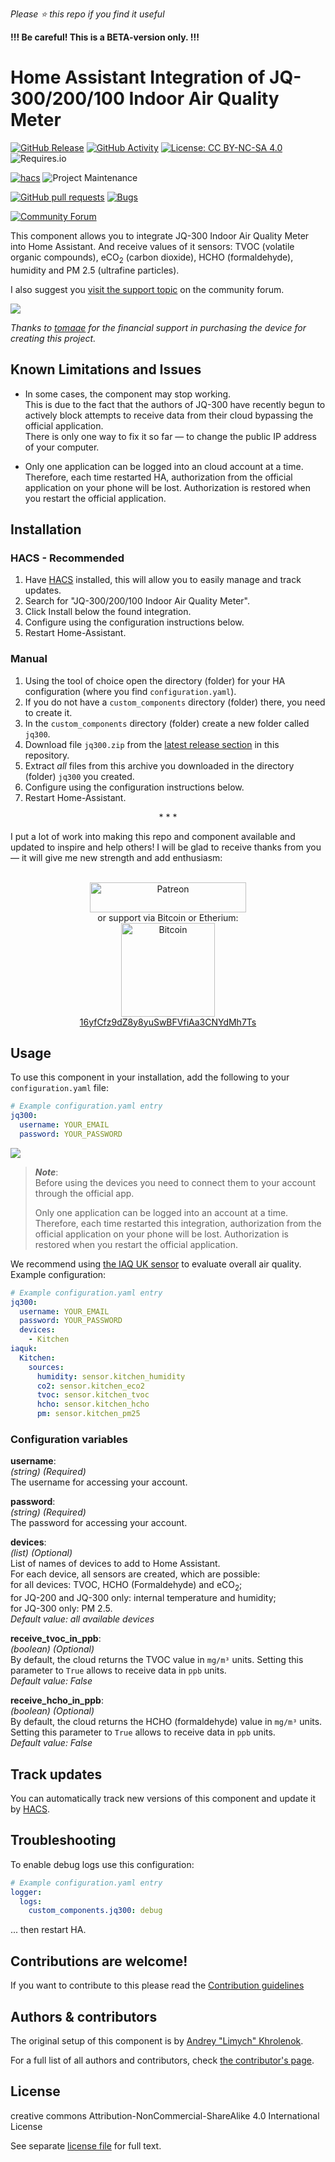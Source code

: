 *Please :star: this repo if you find it useful*

**!!! Be careful! This is a BETA-version only. !!!**

# Home Assistant Integration of JQ-300/200/100 Indoor Air Quality Meter

[![GitHub Release](https://img.shields.io/github/tag-date/Limych/ha-jq300?label=release&style=popout)](https://github.com/Limych/ha-jq300/releases)
[![GitHub Activity](https://img.shields.io/github/commit-activity/y/Limych/ha-jq300.svg?style=popout)](https://github.com/Limych/ha-jq300/commits/master)
[![License: CC BY-NC-SA 4.0](https://img.shields.io/badge/License-CC%20BY--NC--SA%204.0-lightgrey.svg?style=popout)](LICENSE.md)
![Requires.io](https://img.shields.io/requires/github/Limych/ha-jq300)

[![hacs](https://img.shields.io/badge/HACS-Default-orange.svg?style=popout)][hacs]
![Project Maintenance](https://img.shields.io/badge/maintainer-Andrey%20Khrolenok%20%40Limych-blue.svg?style=popout)

[![GitHub pull requests](https://img.shields.io/github/issues-pr/Limych/ha-jq300?style=popout)](https://github.com/Limych/ha-jq300/pulls)
[![Bugs](https://img.shields.io/github/issues/Limych/ha-jq300/bug.svg?colorB=red&label=bugs&style=popout)](https://github.com/Limych/ha-jq300/issues?q=is%3Aopen+is%3Aissue+label%3ABug)

[![Community Forum](https://img.shields.io/badge/community-forum-brightgreen.svg?style=popout)][forum-support]

This component allows you to integrate JQ-300 Indoor Air Quality Meter into Home Assistant. And receive values of it sensors: TVOC (volatile organic compounds), eCO<sub>2</sub> (carbon dioxide), HCHO (formaldehyde), humidity and PM 2.5 (ultrafine particles).

I also suggest you [visit the support topic][forum-support] on the community forum.

![](logo.jpeg)

_Thanks to [tomaae](https://github.com/tomaae) for the financial support in purchasing the device for creating this project._

## Known Limitations and Issues

- In some cases, the component may stop working.\
This is due to the fact that the authors of JQ-300 have recently begun to actively block attempts to receive data from their cloud bypassing the official application.\
There is only one way to fix it so far — to change the public IP address of your computer.

- Only one application can be logged into an cloud account at a time.\
Therefore, each time restarted HA, authorization from the official application on your phone will be lost. Authorization is restored when you restart the official application.

## Installation

### HACS - Recommended

1. Have [HACS](https://hacs.xyz) installed, this will allow you to easily manage and track updates.
1. Search for "JQ-300/200/100 Indoor Air Quality Meter".
1. Click Install below the found integration.
1. Configure using the configuration instructions below.
1. Restart Home-Assistant.

### Manual

1. Using the tool of choice open the directory (folder) for your HA configuration (where you find `configuration.yaml`).
2. If you do not have a `custom_components` directory (folder) there, you need to create it.
3. In the `custom_components` directory (folder) create a new folder called `jq300`.
4. Download file `jq300.zip` from the [latest release section][latest-release] in this repository.
5. Extract _all_ files from this archive you downloaded in the directory (folder) `jq300` you created.
1. Configure using the configuration instructions below.
1. Restart Home-Assistant.

<p align="center">* * *</p>
I put a lot of work into making this repo and component available and updated to inspire and help others! I will be glad to receive thanks from you — it will give me new strength and add enthusiasm:
<p align="center"><br>
<a href="https://www.patreon.com/join/limych?" target="_blank"><img src="http://khrolenok.ru/support_patreon.png" alt="Patreon" width="250" height="48"></a>
<br>or&nbsp;support via Bitcoin or Etherium:<br>
<a href="https://sochain.com/a/mjz640g" target="_blank"><img src="http://khrolenok.ru/support_bitcoin.png" alt="Bitcoin" width="150"><br>
16yfCfz9dZ8y8yuSwBFVfiAa3CNYdMh7Ts</a>
</p>

## Usage

To use this component in your installation, add the following to your `configuration.yaml` file:

```yaml
# Example configuration.yaml entry
jq300:
  username: YOUR_EMAIL
  password: YOUR_PASSWORD
```

![](example.png)

> **_Note_**:\
> Before using the devices you need to connect them to your account through the official app.
>
> Only one application can be logged into an account at a time. Therefore, each time restarted this integration, authorization from the official application on your phone will be lost. Authorization is restored when you restart the official application.

We recommend using [the IAQ UK sensor](https://github.com/Limych/ha-iaquk) to evaluate overall air quality. Example configuration:

```yaml
# Example configuration.yaml entry
jq300:
  username: YOUR_EMAIL
  password: YOUR_PASSWORD
  devices:
    - Kitchen
iaquk:
  Kitchen:
    sources:
      humidity: sensor.kitchen_humidity
      co2: sensor.kitchen_eco2
      tvoc: sensor.kitchen_tvoc
      hcho: sensor.kitchen_hcho
      pm: sensor.kitchen_pm25
```

### Configuration variables

**username**:\
  _(string) (Required)_\
  The username for accessing your account.

**password**:\
  _(string) (Required)_\
  The password for accessing your account.

**devices**:\
  _(list) (Optional)_\
  List of names of devices to add to Home Assistant.\
  For each device, all sensors are created, which are possible:\
  for all devices: TVOC, HCHO (Formaldehyde) and eCO<sub>2</sub>;\
  for JQ-200 and JQ-300 only: internal temperature and humidity;\
  for JQ-300 only: PM 2.5.\
  _Default value: all available devices_

**receive_tvoc_in_ppb**:\
  _(boolean) (Optional)_\
  By default, the cloud returns the TVOC value in `mg/m³` units. Setting this parameter to `True` allows to receive data in `ppb` units.\
  _Default value: False_

**receive_hcho_in_ppb**:\
  _(boolean) (Optional)_\
  By default, the cloud returns the HCHO (formaldehyde) value in `mg/m³` units. Setting this parameter to `True` allows to receive data in `ppb` units.\
  _Default value: False_

## Track updates

You can automatically track new versions of this component and update it by [HACS][hacs].

## Troubleshooting

To enable debug logs use this configuration:
```yaml
# Example configuration.yaml entry
logger:
  logs:
    custom_components.jq300: debug
```
... then restart HA.

## Contributions are welcome!

If you want to contribute to this please read the [Contribution guidelines](CONTRIBUTING.md)

## Authors & contributors

The original setup of this component is by [Andrey "Limych" Khrolenok][limych].

For a full list of all authors and contributors,
check [the contributor's page][contributors].

## License

creative commons Attribution-NonCommercial-ShareAlike 4.0 International License

See separate [license file](LICENSE.md) for full text.

[forum-support]: https://community.home-assistant.io/t/jq-300-200-100-indoor-air-quality-meter/189098
[hacs]: https://github.com/custom-components/hacs
[latest-release]: https://github.com/Limych/ha-jq300/releases/latest
[limych]: https://github.com/Limych
[contributors]: https://github.com/Limych/ha-jq300/graphs/contributors
